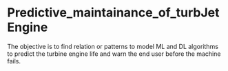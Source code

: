 # Predictive_maintainance_of_turbJetEngine
The objective is to find relation or patterns to model ML and DL algorithms to predict the turbine engine life and warn the end user before the machine fails.
